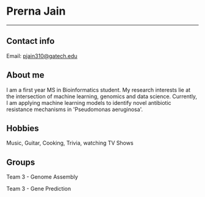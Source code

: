 # Prerna Jain
---
## Contact info
Email:  pjain310@gatech.edu  

## About me

I am a first year MS in Bioinformatics student. My research interests lie at the intersection of machine learning, genomics and data science. Currently, I am applying machine learning models to identify novel antibiotic resistance mechanisms in 'Pseudomonas aeruginosa'.

## Hobbies

Music, Guitar, Cooking, Trivia, watching TV Shows

## Groups

Team 3 - Genome Assembly

Team 3 - Gene Prediction

